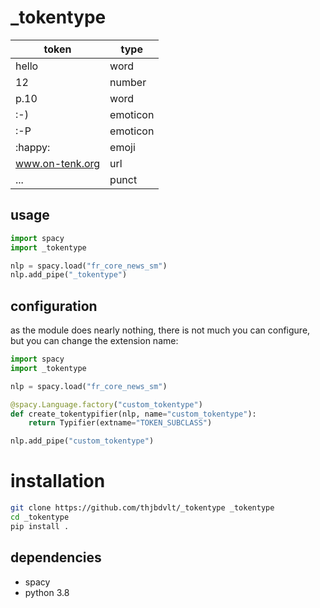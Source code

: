 \_tokentype
===========

|token|type|
|-----|----|
|hello|word|
|12|number|
|p.10|word|
|:-)|emoticon|
|:-P|emoticon|
|:happy:|emoji|
|www.on-tenk.org|url|
|...|punct|

usage
-----

```python
import spacy
import _tokentype

nlp = spacy.load("fr_core_news_sm")
nlp.add_pipe("_tokentype")
```

configuration
-------------

as the module does nearly nothing, there is not much you can configure, but you can change the extension name:


```python
import spacy
import _tokentype

nlp = spacy.load("fr_core_news_sm")

@spacy.Language.factory("custom_tokentype")
def create_tokentypifier(nlp, name="custom_tokentype"):
    return Typifier(extname="TOKEN_SUBCLASS")

nlp.add_pipe("custom_tokentype")
```

# installation

```bash
git clone https://github.com/thjbdvlt/_tokentype _tokentype
cd _tokentype
pip install .
```

dependencies
------------

- spacy
- python 3.8
